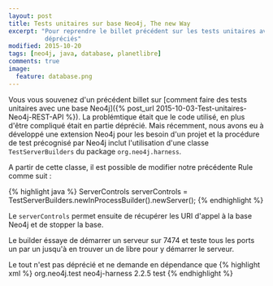 ```yaml
---
layout: post
title: Tests unitaires sur base Neo4j, The new Way
excerpt: "Pour reprendre le billet précédent sur les tests unitaires avec Neo4j mais cette fois sans les dépendences
          dépréciés"
modified: 2015-10-20
tags: [neo4j, java, database, planetlibre]
comments: true
image:
  feature: database.png
---
```


Vous vous souvenez d'un précédent billet sur [comment faire des tests unitaires avec une base Neo4j]({% post_url 2015-10-03-Test-unitaires-Neo4j-REST-API %}).
La problémtique était que le code utilisé, en plus d'être compliqué était en partie déprécié. Mais récemment, nous avons
eu à développé une extension Neo4j pour les besoin d'un projet et la procédure de test précognisé par Neo4j inclut l'utilisation
d'une classe `TestServerBuilders` du package `org.neo4j.harness`.

A partir de cette classe, il est possible de modifier notre précédente Rule comme suit :

{% highlight java %}
ServerControls serverControls = TestServerBuilders.newInProcessBuilder().newServer();
{% endhighlight %}

Le `serverControls` permet ensuite de récupérer les URI d'appel à la base Neo4j et de stopper la base.

Le builder éssaye de démarrer un serveur sur 7474 et teste tous les ports un par un jusqu'à en trouver un de libre pour
y démarrer le serveur.

Le tout n'est pas déprécié et ne demande en dépendance que
{% highlight xml %}
<dependency>
    <groupId>org.neo4j.test</groupId>
    <artifactId>neo4j-harness</artifactId>
    <version>2.2.5</version>
    <scope>test</scope>
</dependency>
{% endhighlight %}
